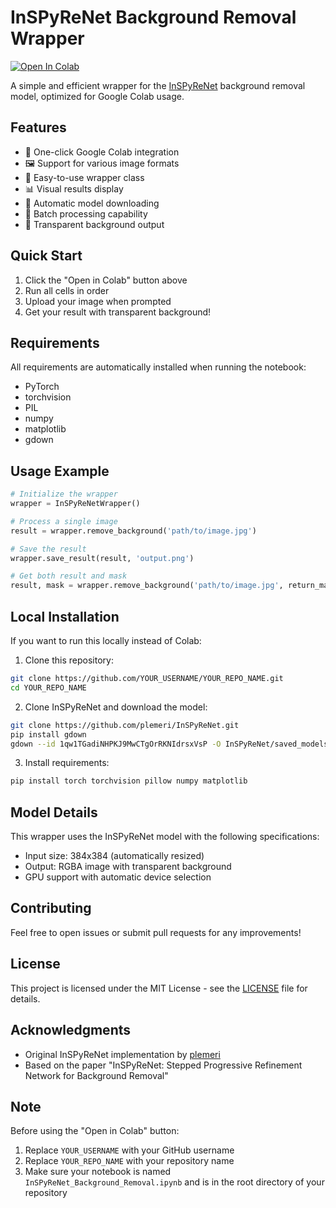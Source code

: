 # InSPyReNet Background Removal Wrapper

[![Open In Colab]([[https://colab.research.google.com/assets/colab-badge.svg)](https://colab.research.google.com/github/YOUR_USERNAME/YOUR_REPO_NAME/blob/main/InSPyReNet_Background_Removal.ipynb](https://github.com/aler69/test/blob/main/InSPyReNet_Google_Colab_Notebook.ipynb)](https://github.com/aler69/test/blob/main/InSPyReNet%20Google%20Colab%20Notebook.ipynb))

A simple and efficient wrapper for the [InSPyReNet](https://github.com/plemeri/InSPyReNet) background removal model, optimized for Google Colab usage.

## Features

- 🚀 One-click Google Colab integration
- 🖼️ Support for various image formats
- 🎯 Easy-to-use wrapper class
- 📊 Visual results display
- 💾 Automatic model downloading
- 🔄 Batch processing capability
- 🎨 Transparent background output

## Quick Start

1. Click the "Open in Colab" button above
2. Run all cells in order
3. Upload your image when prompted
4. Get your result with transparent background!

## Requirements

All requirements are automatically installed when running the notebook:
- PyTorch
- torchvision
- PIL
- numpy
- matplotlib
- gdown

## Usage Example

```python
# Initialize the wrapper
wrapper = InSPyReNetWrapper()

# Process a single image
result = wrapper.remove_background('path/to/image.jpg')

# Save the result
wrapper.save_result(result, 'output.png')

# Get both result and mask
result, mask = wrapper.remove_background('path/to/image.jpg', return_mask=True)
```

## Local Installation

If you want to run this locally instead of Colab:

1. Clone this repository:
```bash
git clone https://github.com/YOUR_USERNAME/YOUR_REPO_NAME.git
cd YOUR_REPO_NAME
```

2. Clone InSPyReNet and download the model:
```bash
git clone https://github.com/plemeri/InSPyReNet.git
pip install gdown
gdown --id 1qw1TGadiNHPKJ9MwCTgOrRKNIdrsxVsP -O InSPyReNet/saved_models/isnet.pth
```

3. Install requirements:
```bash
pip install torch torchvision pillow numpy matplotlib
```

## Model Details

This wrapper uses the InSPyReNet model with the following specifications:
- Input size: 384x384 (automatically resized)
- Output: RGBA image with transparent background
- GPU support with automatic device selection

## Contributing

Feel free to open issues or submit pull requests for any improvements!

## License

This project is licensed under the MIT License - see the [LICENSE](LICENSE) file for details.

## Acknowledgments

- Original InSPyReNet implementation by [plemeri](https://github.com/plemeri)
- Based on the paper "InSPyReNet: Stepped Progressive Refinement Network for Background Removal"

## Note

Before using the "Open in Colab" button:
1. Replace `YOUR_USERNAME` with your GitHub username
2. Replace `YOUR_REPO_NAME` with your repository name
3. Make sure your notebook is named `InSPyReNet_Background_Removal.ipynb` and is in the root directory of your repository
